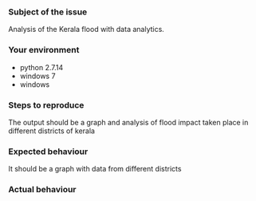### Subject of the issue
Analysis of the Kerala flood with data analytics.

### Your environment
* python 2.7.14
* windows 7
* windows

### Steps to reproduce
The output should be a graph and analysis of flood impact taken place in different districts of kerala

### Expected behaviour
It should be a graph with data from different districts
### Actual behaviour


